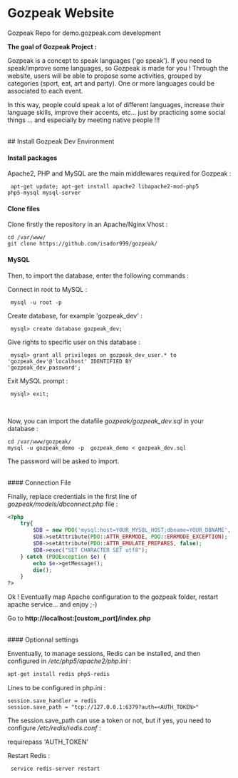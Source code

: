 # Gozpeak Website

Gozpeak Repo for demo.gozpeak.com development

<b>
The goal of Gozpeak Project : 
</b>

Gozpeak is a concept to speak languages ('go speak'). 
If you need to speak/improve some languages, so Gozpeak is made for you ! 
Through the website, users will be able to propose some activities, grouped by categories (sport, eat, art and party). 
One or more languages could be associated to each event. 

In this way, people could speak a lot of different languages, increase their language skills, improve their accents, etc...  just by practicing some social things ... and especially by meeting native people !!! 

<br>
## Install Gozpeak Dev Environment 

#### Install packages

Apache2, PHP and MySQL are the main middlewares required for Gozpeak : 

<code> apt-get update; apt-get install apache2 libapache2-mod-php5 php5-mysql mysql-server </code>

#### Clone files

Clone firstly the repository in an Apache/Nginx Vhost : 

```
cd /var/www/
git clone https://github.com/isador999/gozpeak/
```


#### MySQL 

Then, to import the database, enter the following commands : 

Connect in root to MySQL : 

<code> mysql -u root -p </code>

Create database, for example 'gozpeak_dev' : 

<code> mysql> create database gozpeak_dev; </code>

Give rights to specific user on this database : 

<code> mysql> grant all privileges on gozpeak_dev_user.* to 'gozpeak_dev'@'localhost' IDENTIFIED BY 'gozpeak_dev_password';</code>

Exit MySQL prompt : 

<code> mysql> exit;  </code>

<br>

Now, you can import the datafile  <i>  gozpeak/gozpeak_dev.sql  </i> in your database : 

```
cd /var/www/gozpeak/
mysql -u gozpeak_demo -p  gozpeak_demo < gozpeak_dev.sql 
```

The password will be asked to import. 



<br>
#### Connection File 

Finally, replace credentials in the first line of  <i> gozpeak/models/dbconnect.php </i>   file : 

```php
<?php 
    try{ 
	    $DB = new PDO('mysql:host=YOUR_MYSQL_HOST;dbname=YOUR_DBNAME', 'YOUR_USER', 'YOUR_PASSWORD'); 
        $DB->setAttribute(PDO::ATTR_ERRMODE, PDO::ERRMODE_EXCEPTION); 
	    $DB->setAttribute(PDO::ATTR_EMULATE_PREPARES, false);  
	    $DB->exec("SET CHARACTER SET utf8");
    } catch (PDOException $e) {
        echo $e->getMessage();
        die();
    } 
?>
```

Ok !  Eventually map Apache configuration to the gozpeak folder, restart apache service...  and enjoy ;-)  

Go to <b> http://localhost:[custom_port]/index.php </b>


<br>
#### Optionnal settings

Enventually, to manage sessions, Redis can be installed, and then configured in   <i> /etc/php5/apache2/php.ini  </i> : 

```bash
apt-get install redis php5-redis
```

Lines to be configured in php.ini : 
```
session.save_handler = redis
session.save_path = "tcp://127.0.0.1:6379?auth=<AUTH_TOKEN>"
```

The session.save_path can use a token or not, but if yes, you need to configure   <i> /etc/redis/redis.conf </i> : 

requirepass 'AUTH_TOKEN'

Restart Redis : 

<code> service redis-server restart </code>
